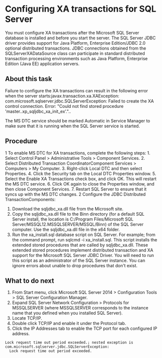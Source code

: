 # Configuring XA transactions for SQL Server

You must configure XA transactions after the Microsoft SQL
Server database is installed and before you start the
server. The SQL Server JDBC driver provides support for Java Platform, Enterprise Edition/JDBC 2.0
optional distributed transactions. JDBC connections obtained from the
SQLServerXADataSource class can participate in standard distributed transaction
processing environments such as Java Platform, Enterprise Edition (Java EE) application
servers.

## About this task

Failure to configure the XA transactions can result
in the following error when the server starts:javax.transaction.xa.XAException:
com.microsoft.sqlserver.jdbc.SQLServerException: Failed to create
the XA control connection. Error: "Could not find stored procedure
'master..xp\_sqljdbc\_xa\_init\_ex'."..

The
MS DTC service should be marked Automatic in Service Manager to make
sure that it is running when the SQL Server service is started.

## Procedure

1 To enable MS DTC for XA transactions, complete the following steps:
    1. Select Control Panel > Administrative Tools > Component Services.
    2. Select Distributed Transaction CoordinatorComponent Services > Computers > My Computer.
    3. Right-click Local DTC and then select
Properties.
    4. Click the Security tab on the Local DTC
Properties window.
    5. Select the Enable XA Transactions check box, and click
OK. This will restart the MS DTC service.
    6. Click OK again to close the Properties window, and then close
Component Services.
    7. Restart SQL Server to ensure that it syncs up with the MS DTC changes.
2 Configure the JDBC Distributed TransactionComponents:

1. Download the sqljdbc\_xa.dll file from the Microsoft site.
2. Copy the sqljdbc\_xa.dll file to the
Binn directory (for a default SQL Server install, the location is 
C:/Program Files/Microsoft SQL Server/MSSQL12.MSSQLSERVER/MSSQL/Binn) of the SQL Server computer. Use
the sqljdbc\_xa.dll file in the x64 folder.
3. Run the xa\_install.sql database script on SQL Server. For example; from
the command prompt, run sqlcmd -i xa\_install.sql. This script installs the extended
stored procedures that are called by sqljdbc\_xa.dll. These extended stored
procedures implement distributed transaction and XA support for the Microsoft SQL Server JDBC
Driver. You will need to run this script as an administrator of the SQL Server instance. You can
ignore errors about unable to drop procedures that don't exist.

## What to do next

1. From Start menu, click Microsoft SQL Server 2014 > Configuration Tools > SQL Server Configuration Manager.
2. Expand SQL Server Network Configuration > Protocols for MSSQLSERVER (where MSSQLSERVER corresponds to the instance name that you
defined when you installed SQL Server).
3. Locate TCP/IP.
4. Double click TCP/IP and enable it under the
Protocol tab.
5. Click the IP Addresses tab to enable the TCP port for each configured IP
address.

```
Lock request time out period exceeded.; nested exception is com.microsoft.sqlserver.jdbc.SQLServerException: 
  Lock request time out period exceeded.
```